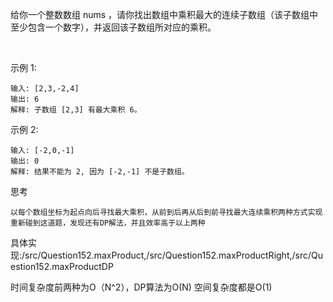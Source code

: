 给你一个整数数组 nums ，请你找出数组中乘积最大的连续子数组（该子数组中至少包含一个数字），并返回该子数组所对应的乘积。

 

示例 1:

    输入: [2,3,-2,4]
    输出: 6
    解释: 子数组 [2,3] 有最大乘积 6。
示例 2:

    输入: [-2,0,-1]
    输出: 0
    解释: 结果不能为 2, 因为 [-2,-1] 不是子数组。


思考

    以每个数组坐标为起点向后寻找最大乘积，从前到后再从后到前寻找最大连续乘积两种方式实现
    重新碰到这道题，发现还有DP解法，并且效率高于以上两种

具体实现:/src/Question152.maxProduct,/src/Question152.maxProductRight,/src/Question152.maxProductDP

时间复杂度前两种为O（N^2），DP算法为O(N)
空间复杂度都是O(1)